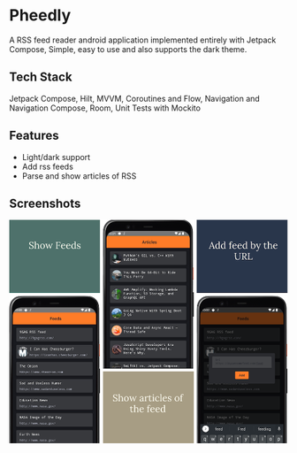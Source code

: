 
# Pheedly

A RSS feed reader android application implemented entirely with Jetpack Compose, Simple, easy to use and also supports the dark theme.


## Tech Stack
Jetpack Compose, Hilt, MVVM, Coroutines and Flow, Navigation and Navigation Compose, Room, Unit Tests with Mockito

## Features

- Light/dark support
- Add rss feeds
- Parse and show articles of RSS


## Screenshots

![Pheedly Screenshot](https://raw.githubusercontent.com/hamidrezasahraei/Pheedly/dev/pheedly.png)

